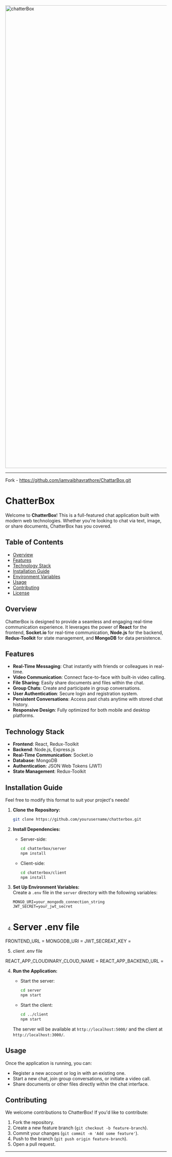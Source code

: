 <img width="1440" alt="chatterBox" src="https://github.com/user-attachments/assets/23cbfd02-a30e-4fbc-8980-889f425fc27f">

---

Fork - https://github.com/iamvaibhavrathore/ChattarBox.git

# ChatterBox

Welcome to **ChatterBox**! This is a full-featured chat application built with modern web technologies. Whether you're looking to chat via text, image, or share documents, ChatterBox has you covered.

## Table of Contents
- [Overview](#overview)
- [Features](#features)
- [Technology Stack](#technology-stack)
- [Installation Guide](#installation-guide)
- [Environment Variables](#environment-variables)
- [Usage](#usage)
- [Contributing](#contributing)
- [License](#license)

## Overview

ChatterBox is designed to provide a seamless and engaging real-time communication experience. It leverages the power of **React** for the frontend, **Socket.io** for real-time communication, **Node.js** for the backend, **Redux-Toolkit** for state management, and **MongoDB** for data persistence.

## Features

- **Real-Time Messaging**: Chat instantly with friends or colleagues in real-time.
- **Video Communication**: Connect face-to-face with built-in video calling.
- **File Sharing**: Easily share documents and files within the chat.
- **Group Chats**: Create and participate in group conversations.
- **User Authentication**: Secure login and registration system.
- **Persistent Conversations**: Access past chats anytime with stored chat history.
- **Responsive Design**: Fully optimized for both mobile and desktop platforms.

## Technology Stack

- **Frontend**: React, Redux-Toolkit
- **Backend**: Node.js, Express.js
- **Real-Time Communication**: Socket.io
- **Database**: MongoDB
- **Authentication**: JSON Web Tokens (JWT)
- **State Management**: Redux-Toolkit

## Installation Guide

Feel free to modify this format to suit your project's needs!

1. **Clone the Repository:**
   ```bash
   git clone https://github.com/yourusername/chatterbox.git
   ```

2. **Install Dependencies:**
   - Server-side:
     ```bash
     cd chatterbox/server
     npm install
     ```
   - Client-side:
     ```bash
     cd chatterbox/client
     npm install
     ```

3. **Set Up Environment Variables:**  
   Create a `.env` file in the `server` directory with the following variables:

   ```
   MONGO_URI=your_mongodb_connection_string
   JWT_SECRET=your_jwt_secret
   ```

4. # Server .env file

  FRONTEND_URL = <Frontend URL>
  MONGODB_URI  = <Mongodb URI>
  JWT_SECREAT_KEY = <JWT Secreat Key>

5. client .env file

  REACT_APP_CLOUDINARY_CLOUD_NAME = <Cloudinary cloud name>
  REACT_APP_BACKEND_URL = <Backend URL>

4. **Run the Application:**
   - Start the server:
     ```bash
     cd server
     npm start
     ```
   - Start the client:
     ```bash
     cd ../client
     npm start
     ```

   The server will be available at `http://localhost:5000/` and the client at `http://localhost:3000/`.

## Usage

Once the application is running, you can:
- Register a new account or log in with an existing one.
- Start a new chat, join group conversations, or initiate a video call.
- Share documents or other files directly within the chat interface.

## Contributing

We welcome contributions to ChatterBox! If you'd like to contribute:
1. Fork the repository.
2. Create a new feature branch (`git checkout -b feature-branch`).
3. Commit your changes (`git commit -m 'Add some feature'`).
4. Push to the branch (`git push origin feature-branch`).
5. Open a pull request.


---










